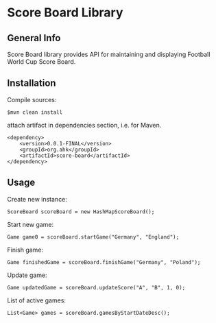 # Score Board Library

## General Info

Score Board library provides API for maintaining and displaying Football World Cup Score Board.

## Installation
Compile sources:
```
$mvn clean install  
```

attach artifact in dependencies section, i.e. for Maven.

```
<dependency>
    <version>0.0.1-FINAL</version>
    <groupId>org.ahk</groupId>
    <artifactId>score-board</artifactId>
</dependency>    
```

## Usage
Create new instance:
```
ScoreBoard scoreBoard = new HashMapScoreBoard();
```
Start new game:
```
Game game0 = scoreBoard.startGame("Germany", "England");
```
Finish game:
```
Game finishedGame = scoreBoard.finishGame("Germany", "Poland");
```
Update game:
```
Game updatedGame = scoreBoard.updateScore("A", "B", 1, 0);
```
List of active games:
```
List<Game> games = scoreBoard.gamesByStartDateDesc();
```

